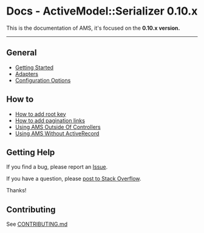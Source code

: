 # Docs - ActiveModel::Serializer 0.10.x

This is the documentation of AMS, it's focused on the **0.10.x version.**

-----

## General

- [Getting Started](general/getting_started.md)
- [Adapters](general/adapters.md)
- [Configuration Options](general/configuration_options.md)

## How to

- [How to add root key](howto/add_root_key.md)
- [How to add pagination links](howto/add_pagination_links.md)
- [Using AMS Outside Of Controllers](howto/outside_controller_use.md)
- [Using AMS Without ActiveRecord](howto/without_active_record.md)

## Getting Help

If you find a bug, please report an [Issue](https://github.com/rails-api/active_model_serializers/issues/new).

If you have a question, please [post to Stack Overflow](http://stackoverflow.com/questions/tagged/active-model-serializers).

Thanks!

## Contributing

See [CONTRIBUTING.md](https://github.com/rails-api/active_model_serializers/blob/master/CONTRIBUTING.md)
